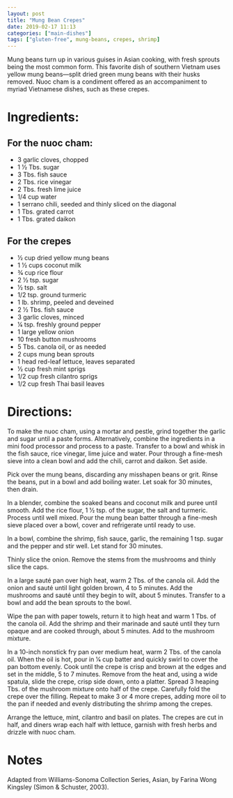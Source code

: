 ```yaml
---
layout: post
title: "Mung Bean Crepes"
date: 2019-02-17 11:13
categories: ["main-dishes"]
tags: ["gluten-free", mung-beans, crepes, shrimp]
---
```

Mung beans turn up in various guises in Asian cooking, with fresh sprouts being the most common form. This favorite dish of southern Vietnam uses yellow mung beans—split dried green mung beans with their husks removed. Nuoc cham is a condiment offered as an accompaniment to myriad Vietnamese dishes, such as these crepes.

# Ingredients:

## For the nuoc cham:

- 3 garlic cloves, chopped
- 1 1⁄2 Tbs. sugar
- 3 Tbs. fish sauce
- 2 Tbs. rice vinegar
- 2 Tbs. fresh lime juice
- 1/4 cup water
- 1 serrano chili, seeded and thinly sliced  on the diagonal
- 1 Tbs. grated carrot
- 1 Tbs. grated daikon

## For the crepes

- 1⁄2 cup dried yellow mung beans
- 1 1⁄2 cups coconut milk
- 3⁄4 cup rice flour
- 2 1⁄2 tsp. sugar
- 1⁄2 tsp. salt
- 1/2 tsp. ground turmeric
- 1 lb. shrimp, peeled and deveined
- 2 1⁄2 Tbs. fish sauce
- 3 garlic cloves, minced
- 1⁄4 tsp. freshly ground pepper
- 1 large yellow onion
- 10 fresh button mushrooms
- 5 Tbs. canola oil, or as needed
- 2 cups mung bean sprouts
- 1 head red-leaf lettuce, leaves separated
- 1⁄2 cup fresh mint sprigs
- 1/2 cup fresh cilantro sprigs
- 1/2 cup fresh Thai basil leaves

# Directions:

To make the nuoc cham, using a mortar and pestle, grind together the garlic and sugar until a paste forms. Alternatively, combine the ingredients in a mini food processor and process to a paste. Transfer to a bowl and whisk in the fish sauce, rice vinegar, lime juice and water. Pour through a fine-mesh sieve into a clean bowl and add the chili, carrot and daikon. Set aside.

Pick over the mung beans, discarding any misshapen beans or grit. Rinse the beans, put in a bowl and add boiling water. Let soak for 30 minutes, then drain.

In a blender, combine the soaked beans and coconut milk and puree until smooth. Add the rice flour, 1 1⁄2 tsp. of the sugar, the salt and turmeric. Process until well mixed. Pour the mung bean batter through a fine-mesh sieve placed over a bowl, cover and refrigerate until ready to use.

In a bowl, combine the shrimp, fish sauce, garlic, the remaining 1 tsp. sugar and the pepper and stir well. Let stand for 30 minutes.

Thinly slice the onion. Remove the stems from the mushrooms and thinly slice the caps.

In a large sauté pan over high heat, warm 2 Tbs. of the canola oil. Add the onion and sauté until light golden brown, 4 to 5 minutes. Add the mushrooms and sauté until they begin to wilt, about 5 minutes. Transfer to a bowl and add the bean sprouts to the bowl.

Wipe the pan with paper towels, return it to high heat and warm 1 Tbs. of the canola oil. Add the shrimp and their marinade and sauté until they turn opaque and are cooked through, about 5 minutes. Add to the mushroom mixture.

In a 10-inch nonstick fry pan over medium heat, warm 2 Tbs. of the canola oil. When the oil is hot, pour in 1⁄4 cup batter and quickly swirl to cover the pan bottom evenly. Cook until the crepe is crisp and brown at the edges and set in the middle, 5 to 7 minutes. Remove from the heat and, using a wide spatula, slide the crepe, crisp side down, onto a platter. Spread 3 heaping Tbs. of the mushroom mixture onto half of the crepe. Carefully fold the crepe over the filling. Repeat to make 3 or 4 more crepes, adding more oil to the pan if needed and evenly distributing the shrimp among the crepes.

Arrange the lettuce, mint, cilantro and basil on plates. The crepes are cut in half, and diners wrap each half with lettuce, garnish with fresh herbs and drizzle with nuoc cham.


# Notes

Adapted from Williams-Sonoma Collection Series, Asian, by Farina Wong Kingsley (Simon & Schuster, 2003).
